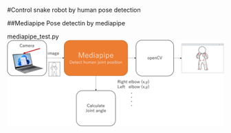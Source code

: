 #Control snake robot by human pose detection

##Mediapipe
Pose detectin by mediapipe

mediapipe_test.py
<img src="img/mediapipe.png" width=720>
